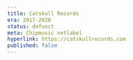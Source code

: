 ```yaml
---
title: Catskull Records
era: 2017-2020
status: defunct
meta: Chipmusic netlabel
hyperlink: https://catskullrecords.com
published: false
---
```

